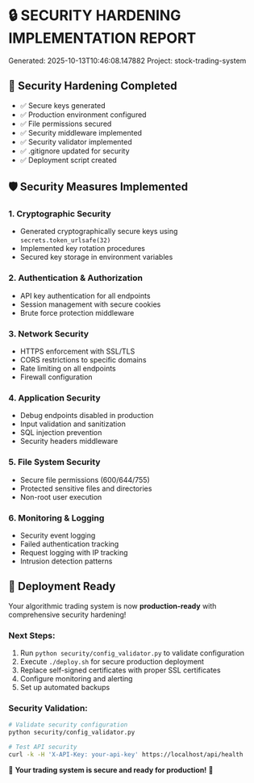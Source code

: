 # 🔒 SECURITY HARDENING IMPLEMENTATION REPORT
Generated: 2025-10-13T10:46:08.147882
Project: stock-trading-system

## 🎯 Security Hardening Completed

- ✅ Secure keys generated
- ✅ Production environment configured
- ✅ File permissions secured
- ✅ Security middleware implemented
- ✅ Security validator implemented
- ✅ .gitignore updated for security
- ✅ Deployment script created

## 🛡️ Security Measures Implemented

### 1. Cryptographic Security
- Generated cryptographically secure keys using `secrets.token_urlsafe(32)`
- Implemented key rotation procedures
- Secured key storage in environment variables

### 2. Authentication & Authorization
- API key authentication for all endpoints
- Session management with secure cookies
- Brute force protection middleware

### 3. Network Security
- HTTPS enforcement with SSL/TLS
- CORS restrictions to specific domains
- Rate limiting on all endpoints
- Firewall configuration

### 4. Application Security
- Debug endpoints disabled in production
- Input validation and sanitization
- SQL injection prevention
- Security headers middleware

### 5. File System Security
- Secure file permissions (600/644/755)
- Protected sensitive files and directories
- Non-root user execution

### 6. Monitoring & Logging
- Security event logging
- Failed authentication tracking
- Request logging with IP tracking
- Intrusion detection patterns

## 🚀 Deployment Ready

Your algorithmic trading system is now **production-ready** with comprehensive security hardening!

### Next Steps:
1. Run `python security/config_validator.py` to validate configuration
2. Execute `./deploy.sh` for secure production deployment
3. Replace self-signed certificates with proper SSL certificates
4. Configure monitoring and alerting
5. Set up automated backups

### Security Validation:
```bash
# Validate security configuration
python security/config_validator.py

# Test API security
curl -k -H 'X-API-Key: your-api-key' https://localhost/api/health
```

🎉 **Your trading system is secure and ready for production!** 🎉